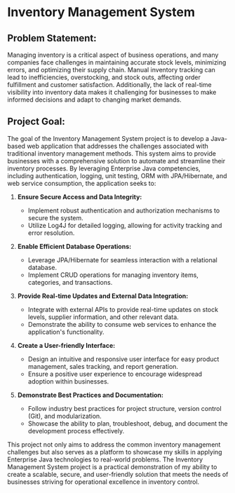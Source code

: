 # Inventory Management System

## Problem Statement:

Managing inventory is a critical aspect of business operations, and many companies face challenges 
in maintaining accurate stock levels, minimizing errors, and optimizing their supply chain. Manual 
inventory tracking can lead to inefficiencies, overstocking, and stock outs, affecting order fulfillment 
and customer satisfaction. Additionally, the lack of real-time visibility into inventory data makes it 
challenging for businesses to make informed decisions and adapt to changing market demands.

## Project Goal:

The goal of the Inventory Management System project is to develop a Java-based web application 
that addresses the challenges associated with traditional inventory management methods. This system aims to 
provide businesses with a comprehensive solution to automate and streamline their inventory processes. By 
leveraging Enterprise Java competencies, including authentication, logging, unit testing, ORM with JPA/Hibernate, 
and web service consumption, the application seeks to:

1. **Ensure Secure Access and Data Integrity:**
    - Implement robust authentication and authorization mechanisms to secure the system.
    - Utilize Log4J for detailed logging, allowing for activity tracking and error resolution.

2. **Enable Efficient Database Operations:**
    - Leverage JPA/Hibernate for seamless interaction with a relational database.
    - Implement CRUD operations for managing inventory items, categories, and transactions.

3. **Provide Real-time Updates and External Data Integration:**
    - Integrate with external APIs to provide real-time updates on stock levels, supplier information, and other relevant data.
    - Demonstrate the ability to consume web services to enhance the application's functionality.

4. **Create a User-friendly Interface:**
    - Design an intuitive and responsive user interface for easy product management, sales tracking, and report generation.
    - Ensure a positive user experience to encourage widespread adoption within businesses.

5. **Demonstrate Best Practices and Documentation:**
    - Follow industry best practices for project structure, version control (Git), and modularization.
    - Showcase the ability to plan, troubleshoot, debug, and document the development process effectively.

This project not only aims to address the common inventory management challenges but also serves as a platform to showcase my 
skills in applying Enterprise Java technologies to real-world problems. The Inventory Management System project is a practical 
demonstration of my ability to create a scalable, secure, and user-friendly solution that meets the needs of businesses striving 
for operational excellence in inventory control.
